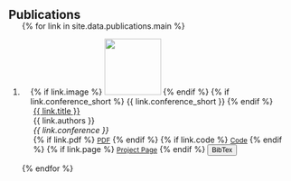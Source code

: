 <h2 id="publications" style="margin: 2px 0px -15px;">Publications</h2>

<div class="publications">
<ol class="bibliography">

{% for link in site.data.publications.main %}

<li>
<div class="pub-row">
  <div class="col-sm-3 abbr" style="position: relative;padding-right: 15px;padding-left: 15px;">
    {% if link.image %} 
    <img src="{{ link.image }}" class="teaser img-fluid z-depth-1" style="width:100;height:auto;">
    {% endif %}
    {% if link.conference_short %} 
    <abbr class="badge">{{ link.conference_short }}</abbr>
    {% endif %}
  </div>
  <div class="col-sm-9" style="position: relative;padding-right: 15px;padding-left: 20px;">
    <div class="title"><a href="{{ link.pdf }}">{{ link.title }}</a></div>
    <div class="author">{{ link.authors }}</div>
    <div class="periodical"><em>{{ link.conference }}</em></div>
    <div class="links">
      {% if link.pdf %} 
      <a href="{{ link.pdf }}" class="btn btn-sm z-depth-0" role="button" target="_blank" style="font-size:12px;">PDF</a>
      {% endif %}
      {% if link.code %} 
      <a href="{{ link.code }}" class="btn btn-sm z-depth-0" role="button" target="_blank" style="font-size:12px;">Code</a>
      {% endif %}
      {% if link.page %} 
      <a href="{{ link.page }}" class="btn btn-sm z-depth-0" role="button" target="_blank" style="font-size:12px;">Project Page</a>
      {% endif %}
      <button onclick="toggleBibtex('bibtex-{{ forloop.index }}')" class="btn btn-sm z-depth-0" style="font-size:12px;">BibTex</button>
    </div>
  </div>
  <div id="bibtex-{{ forloop.index }}" class="bibtex-container" style="display:none;">
    <pre>{{ link.bibtex }}</pre>
  </div>
</li>

{% endfor %}

</ol>
</div>

<script>
function toggleBibtex(bibtexId) {
  var bibtexContainer = document.getElementById(bibtexId);
  bibtexContainer.style.display = bibtexContainer.style.display === 'none' ? 'block' : 'none';
}
</script>
